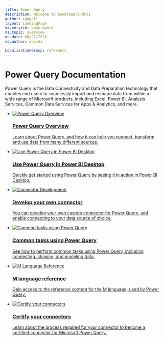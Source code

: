 ```yaml
---
title: Power Query 
description: Welcome to powerquery-docs
author: cpopell
layout: LandingPage
ms.service: powerquery
ms.topic: overview
ms.date: 08/27/2018
ms.author: davidi

LocalizationGroup: reference
---
```


# Power Query Documentation

Power Query is the Data Connectivity and Data Preparation technology that enables end users to seamlessly import and reshape data from within a wide range of Microsoft products, including Excel, Power BI, Analysis Services, Common Data Services for Apps & Analytics, and more.

<ul class="cardsA panelContent">
    <li>
        <a href="power-query-what-is-power-query.md">
            <div class="cardSize">
                <div class="cardPadding">
                    <div class="card">
                        <div class="cardImageOuter">
                            <div class="cardImage"> 
                                <img src="https://docs.microsoft.com/media/common/i_article.svg" alt="Power Query Overview" />
                            </div>
                        </div>
                        <div class="cardText">
                            <h3>Power Query Overview</h3>
                            <p>Learn about Power Query, and how it can help you connect, transform, and use data from many different sources.</p>
                        </div>
                    </div>
                </div>
            </div>
        </a>
    </li>
    <li>
        <a href="power-query-quickstart-using-power-bi.md">
            <div class="cardSize">
                <div class="cardPadding">
                    <div class="card">
                        <div class="cardImageOuter">
                            <div class="cardImage"> 
                                <img src="https://docs.microsoft.com/media/common/i_get-started.svg" alt="Use Power Query in Power BI Desktop" />
                            </div>
                        </div>
                        <div class="cardText">
                            <h3>Use Power Query in Power BI Desktop</h3>
                            <p>Quickly get started using Power Query by seeing it in action in Power BI Desktop.</p>
                        </div>
                    </div>
                </div>
            </div>
        </a>
    </li>
    <li>
        <a href="InstallingSDK.md">
            <div class="cardSize">
                <div class="cardPadding">
                    <div class="card">
                        <div class="cardImageOuter">
                            <div class="cardImage"> 
                                <img src="https://docs.microsoft.com/media/common/i_code-automate.svg" alt="Connector Development" />
                            </div>
                        </div>
                        <div class="cardText">
                            <h3>Develop your own connector</h3>
                            <p>You can develop your own custom connector for Power Query, and enable connecting to your data source of choice.</p>
                        </div>
                    </div>
                </div>
            </div>
        </a>
    </li>
    <li>
        <a href="power-query-tutorial-shape-combine.md">
            <div class="cardSize">
                <div class="cardPadding">
                    <div class="card">
                        <div class="cardImageOuter">
                            <div class="cardImage"> 
                                <img src="https://docs.microsoft.com/media/common/i_tasks.svg" alt="Common tasks using Power Query" />
                            </div>
                        </div>
                        <div class="cardText">
                            <h3>Common tasks using Power Query</h3>
                            <p>See how to perform common tasks using Power Query, including connecting, shaping, and modeling data.</p>
                        </div>
                    </div>
                </div>
            </div>
        </a>
    </li>
    <li>
        <a href="https://docs.microsoft.com/powerquery-m/power-query-m-reference">
            <div class="cardSize">
                <div class="cardPadding">
                    <div class="card">
                        <div class="cardImageOuter">
                            <div class="cardImage"> 
                                <img src="https://docs.microsoft.com/media/common/i_article.svg" alt="M Language Reference" />
                            </div>
                        </div>
                        <div class="cardText">
                            <h3>M language reference</h3>
                            <p>Gain access to the reference content for the M language, used by Power Query.</p>
                        </div>
                    </div>
                </div>
            </div>
        </a>
    </li>
    <li>
        <a href="ConnectorCertification.md">
            <div class="cardSize">
                <div class="cardPadding">
                    <div class="card">
                        <div class="cardImageOuter">
                            <div class="cardImage"> 
                                <img src="https://docs.microsoft.com/media/common/i_code-quality.svg" alt="Certify your connectors" />
                            </div>
                        </div>
                        <div class="cardText">
                            <h3>Certify your connectors</h3>
                            <p>Learn about the process required for your connector to become a certified connector for Microsoft Power Query.</p>
                        </div>
                    </div>
                </div>
            </div>
        </a>
    </li>
</ul>
